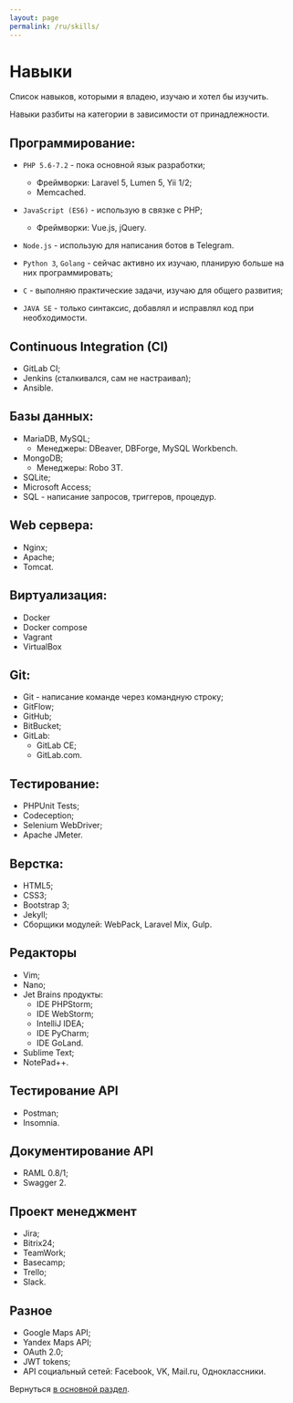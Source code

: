 ```yaml
---
layout: page
permalink: /ru/skills/
---
```


# Навыки

Список навыков, которыми я владею, изучаю и хотел бы изучить. 

Навыки разбиты на категории в зависимости от принадлежности.

## Программирование:

* `PHP 5.6-7.2` - пока основной язык разработки;
    * Фреймворки: Laravel 5, Lumen 5, Yii 1/2;
    * Memcached.

* `JavaScript (ES6)` - использую в связке с PHP;
    * Фреймворки: Vue.js, jQuery.

* `Node.js` - использую для написания ботов в Telegram.

* `Python 3`, `Golang` - сейчас активно их изучаю, планирую больше на них программировать;

* `C` - выполняю практические задачи, изучаю для общего развития;

* `JAVA SE` - только синтаксис, добавлял и исправлял код при необходимости.

## Continuous Integration (CI)

* GitLab CI;
* Jenkins (сталкивался, сам не настраивал);
* Ansible.

## Базы данных:

* MariaDB, MySQL;
    * Менеджеры: DBeaver, DBForge, MySQL Workbench.
* MongoDB;
    * Менеджеры: Robo 3T.
* SQLite;
* Microsoft Access;
* SQL - написание запросов, триггеров, процедур.

## Web сервера:

* Nginx;
* Apache;
* Tomcat.

## Виртуализация:

* Docker
* Docker compose
* Vagrant
* VirtualBox

## Git:

* Git - написание команде через командную строку;
* GitFlow;
* GitHub;
* BitBucket;
* GitLab: 
    * GitLab CE;
    * GitLab.com.

## Тестирование:

* PHPUnit Tests;
* Codeception;
* Selenium WebDriver;
* Apache JMeter.

## Верстка:

* HTML5;
* CSS3;
* Bootstrap 3;
* Jekyll;
* Сборщики модулей: WebPack, Laravel Mix, Gulp.

## Редакторы

* Vim;
* Nano;
* Jet Brains продукты:
    * IDE PHPStorm;
    * IDE WebStorm;
    * IntelliJ IDEA;
    * IDE PyCharm;
    * IDE GoLand.
* Sublime Text;
* NotePad++.

## Тестирование API

* Postman;
* Insomnia.

## Документирование API

* RAML 0.8/1;
* Swagger 2.

## Проект менеджмент

* Jira;
* Bitrix24;
* TeamWork;
* Basecamp;
* Trello;
* Slack.

## Разное

* Google Maps API;
* Yandex Maps API;
* OAuth 2.0;
* JWT tokens;
* API социальный сетей: Facebook, VK, Mail.ru, Одноклассники.

Вернуться [в основной раздел](/ru/ "в основной раздел").